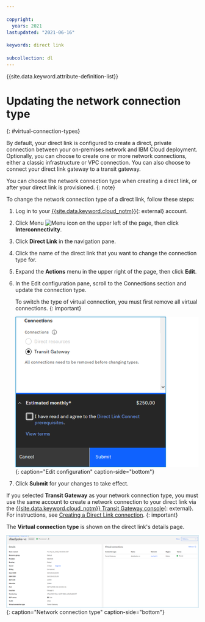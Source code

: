 ```yaml
---

copyright:
  years: 2021
lastupdated: "2021-06-16"

keywords: direct link

subcollection: dl
---
```


{{site.data.keyword.attribute-definition-list}}

# Updating the network connection type
{: #virtual-connection-types}

By default, your direct link is configured to create a direct, private connection between your on-premises network and IBM Cloud deployment. Optionally, you can choose to create
one or more network connections, either a classic infrastructure or VPC connection. You can also choose to connect your direct link gateway to a transit gateway.

   You can choose the network connection type when creating a direct link, or after your direct link is provisioned.
   {: note}

To change the network connection type of a direct link, follow these steps:

1. Log in to your [{{site.data.keyword.cloud_notm}}](https://{DomainName}/){: external} account.
1. Click Menu ![Menu icon](images/menu_icon.png) on the upper left of the page, then click **Interconnectivity**.
1. Click **Direct Link** in the navigation pane.
1. Click the name of the direct link that you want to change the connection type for.
1. Expand the **Actions** menu in the upper right of the page, then click **Edit**.
1. In the Edit configuration pane, scroll to the Connections section and update the connection type.

   To switch the type of virtual connection, you must first remove all virtual connections.
   {: important}

   ![Edit configuration](/images/dl-edit-config.png){: caption="Edit configuration" caption-side="bottom"}

1. Click **Submit** for your changes to take effect.

If you selected **Transit Gateway** as your network connection type, you must use the same account to create a network connection to your direct link via the [{{site.data.keyword.cloud_notm}} Transit Gateway console](https://cloud.ibm.com/interconnectivity/transit){: external}. For instructions, see [Creating a Direct Link connection](/docs/transit-gateway?topic=transit-gateway-dl-connection).
{: important}

The **Virtual connection type** is shown on the direct link's details page.

![Network connection type](/images/dl-details-tgw.png){: caption="Network connection type" caption-side="bottom"}
